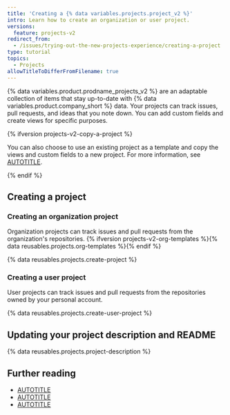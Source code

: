```yaml
---
title: 'Creating a {% data variables.projects.project_v2 %}'
intro: Learn how to create an organization or user project.
versions:
  feature: projects-v2
redirect_from:
  - /issues/trying-out-the-new-projects-experience/creating-a-project
type: tutorial
topics:
  - Projects
allowTitleToDifferFromFilename: true
---
```


{% data variables.product.prodname_projects_v2 %} are an adaptable collection of items that stay up-to-date with {% data variables.product.company_short %} data. Your projects can track issues, pull requests, and ideas that you note down. You can add custom fields and create views for specific purposes.

{% ifversion projects-v2-copy-a-project %}

You can also choose to use an existing project as a template and copy the views and custom fields to a new project. For more information, see [AUTOTITLE](/issues/planning-and-tracking-with-projects/creating-projects/copying-an-existing-project).

{% endif %}

## Creating a project

### Creating an organization project

Organization projects can track issues and pull requests from the organization's repositories. {% ifversion projects-v2-org-templates %}{% data reusables.projects.org-templates %}{% endif %}

{% data reusables.projects.create-project %}

### Creating a user project

User projects can track issues and pull requests from the repositories owned by your personal account.

{% data reusables.projects.create-user-project %}

## Updating your project description and README

{% data reusables.projects.project-description %}

## Further reading

* [AUTOTITLE](/issues/planning-and-tracking-with-projects/managing-your-project/adding-your-project-to-a-repository)
* [AUTOTITLE](/issues/planning-and-tracking-with-projects/managing-items-in-your-project/adding-items-to-your-project)
* [AUTOTITLE](/issues/planning-and-tracking-with-projects/customizing-views-in-your-project/changing-the-layout-of-a-view)
